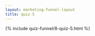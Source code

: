 ```yaml
---
layout: marketing-funnel-layout
title: quiz-5
---
```


{% include quiz-funnel/8-quiz-5.html %}
